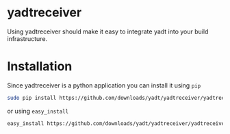 # yadtreceiver

Using yadtreceiver should make it easy to integrate yadt into your build
infrastructure.

# Installation

Since yadtreceiver is a python application you can install it using `pip`
 
```bash
sudo pip install https://github.com/downloads/yadt/yadtreceiver/yadtreceiver-0.1.2.tar.gz
```

or using `easy_install`

```bash
easy_install https://github.com/downloads/yadt/yadtreceiver/yadtreceiver-0.1.2.tar.gz
```

